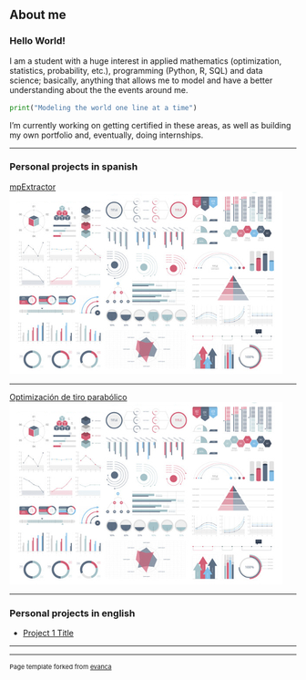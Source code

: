 ## About me

### Hello World!

I am a student with a huge interest in applied mathematics (optimization, statistics, probability, etc.), programming (Python, R, SQL) and data science; basically, anything that allows me to model and have a better understanding about the the events around me.

``` python
print("Modeling the world one line at a time")
```

I’m currently working on getting certified in these areas, as well as building my own portfolio and, eventually, doing internships.

---

### Personal projects in spanish

[mpExtractor](/mpExtractor)
<img src="images/dummy_thumbnail.jpg?raw=true"/>

---
[Optimización de tiro parabólico](/OTP)
<img src="images/dummy_thumbnail.jpg?raw=true"/>

---

### Personal projects in english

- [Project 1 Title](http://example.com/)

---




---
<p style="font-size:11px">Page template forked from <a href="https://github.com/evanca/quick-portfolio">evanca</a></p>
<!-- Remove above link if you don't want to attibute -->
